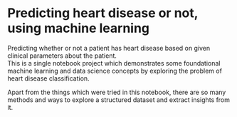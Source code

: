 # Predicting heart disease or not, using machine learning

Predicting whether or not a patient has heart disease based on given clinical parameters about the patient.  
This is a single notebook project which demonstrates some foundational machine learning and data science concepts by exploring the problem of heart disease classification.  



Apart from the things which were tried in this notebook, there are so many methods and ways to explore a structured dataset and extract insights from it.
